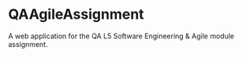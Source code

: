 # QAAgileAssignment
A web application for the QA L5 Software Engineering &amp; Agile module assignment. 
